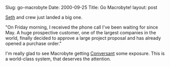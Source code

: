 Slug: go-macrobyte
Date: 2000-09-25
Title: Go Macrobyte!
layout: post

<a href="http://truerwords.free-conversant.com">Seth</a> and crew just landed a big one.

&quot;On Friday morning, I received the phone call I&#39;ve been waiting for since May. A huge prospective customer, one of the largest companies in the world, finally decided to approve a large project proposal and has already opened a purchase order.&quot;

I&#39;m really glad to see Macrobyte getting <a href="http://www.macrobyte.net/conversant/">Conversant</a> some exposure. This is a world-class system, that deserves the attention.
